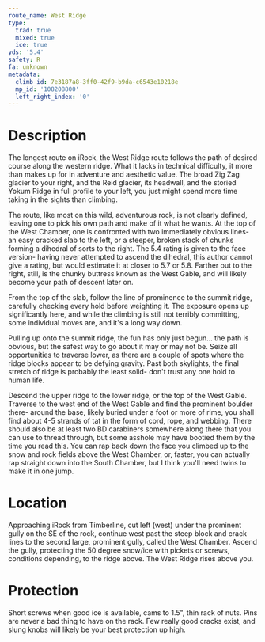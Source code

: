 ```yaml
---
route_name: West Ridge
type:
  trad: true
  mixed: true
  ice: true
yds: '5.4'
safety: R
fa: unknown
metadata:
  climb_id: 7e3187a8-3ff0-42f9-b9da-c6543e10218e
  mp_id: '108208800'
  left_right_index: '0'
---
```

# Description
The longest route on iRock, the West Ridge route follows the path of desired course along the western ridge. What it lacks in technical difficulty, it more than makes up for in adventure and aesthetic value. The broad Zig Zag glacier to your right, and the Reid glacier, its headwall, and the storied Yokum Ridge in full profile to your left, you just might spend more time taking in the sights than climbing.

The route, like most on this wild, adventurous rock, is not clearly defined, leaving one to pick his own path and make of it what he wants. At the top of the West Chamber, one is confronted with two immediately obvious lines- an easy cracked slab to the left, or a steeper, broken stack of chunks forming a dihedral of sorts to the right. The 5.4 rating is given to the face version- having never attempted to ascend the dihedral, this author cannot give a rating, but would estimate it at closer to 5.7 or 5.8. Farther out to the right, still, is the chunky buttress known as the West Gable, and will likely become your path of descent later on.

From the top of the slab, follow the line of prominence to the summit ridge, carefully checking every hold before weighting it. The exposure opens up significantly here, and while the climbing is still not terribly committing, some individual moves are, and it's a long way down.

Pulling up onto the summit ridge, the fun has only just begun... the path is obvious, but the safest way to go about it may or may not be. Seize all opportunities to traverse lower, as there are a couple of spots where the ridge blocks appear to be defying gravity. Past both skylights, the final stretch of ridge is probably the least solid- don't trust any one hold to human life.

Descend the upper ridge to the lower ridge, or the top of the West Gable. Traverse to the west end of the West Gable and find the prominent boulder there- around the base, likely buried under a foot or more of rime, you shall find about 4-5 strands of tat in the form of cord, rope, and webbing. There should also be at least two BD carabiners somewhere along there that you can use to thread through, but some asshole may have bootied them by the time you read this. You can rap back down the face you climbed up to the snow and rock fields above the West Chamber, or, faster, you can actually rap straight down into the South Chamber, but I think you'll need twins to make it in one jump.

# Location
Approaching iRock from Timberline, cut left (west) under the prominent gully on the SE of the rock, continue west past the steep block and crack lines to the second large, prominent gully, called the West Chamber. Ascend the gully, protecting the 50 degree snow/ice with pickets or screws, conditions depending, to the ridge above. The West Ridge rises above you.

# Protection
Short screws when good ice is available, cams to 1.5", thin rack of nuts. Pins are never a bad thing to have on the rack. Few really good cracks exist, and slung knobs will likely be your best protection up high.

